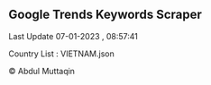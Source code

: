 

## Google Trends Keywords Scraper 
 
Last Update 07-01-2023 , 08:57:41

Country List :
VIETNAM.json



© Abdul Muttaqin 
